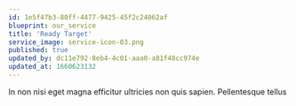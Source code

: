 ```yaml
---
id: 1e5f47b3-80ff-4477-9425-45f2c24062af
blueprint: our_service
title: 'Ready Target'
service_image: service-icon-03.png
published: true
updated_by: dc11e792-8eb4-4c01-aaa0-a81f48cc974e
updated_at: 1660623132
---
```

In non nisi eget magna efficitur ultricies non quis sapien. Pellentesque tellus